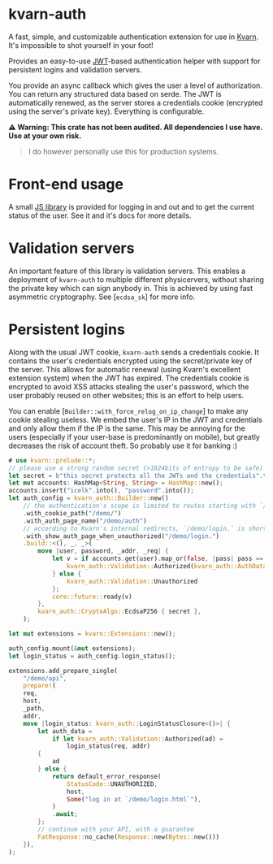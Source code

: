 # kvarn-auth

A fast, simple, and customizable authentication extension for use in [Kvarn](https://kvarn.org).
It's impossible to shot yourself in your foot!

Provides an easy-to-use [JWT](https://wikipedia.org/wiki/JSON_Web_Token)-based authentication helper with support for persistent logins and validation servers.

You provide an async callback which gives the user a level of authorization.
You can return any structured data based on serde.
The JWT is automatically renewed, as the server stores a credentials cookie (encrypted using the server's private key).
Everything is configurable.

**⚠️ Warning: This crate has not been audited. All dependencies I use have. Use at your own risk.**

> I do however personally use this for production systems.

# Front-end usage

A small [JS library](lib.mjs) is provided for logging in and out and to get the current status of the user.
See it and it's docs for more details.

# Validation servers

An important feature of this library is validation servers.
This enables a deployment of `kvarn-auth` to multiple different physicervers,
without sharing the private key which can sign anybody in.
This is achieved by using fast asymmetric cryptography.
See [`ecdsa_sk`] for more info.

# Persistent logins

Along with the usual JWT cookie, `kvarn-auth` sends a credentials cookie.
It contains the user's credentials encrypted using the secret/private key of the server.
This allows for automatic renewal (using Kvarn's excellent extension system) when the JWT has
expired. The credentials cookie is encrypted to avoid XSS attacks stealing the user's password,
which the user probably reused on other websites; this is an effort to help users.

You can enable [`Builder::with_force_relog_on_ip_change`] to make any cookie stealing useless.
We embed the user's IP in the JWT and credentials and only allow them if the IP is the same.
This may be annoying for the users (especially if your user-base is predominantly on mobile),
but greatly decreases the risk of account theft. So probably use it for banking :)

```rust
# use kvarn::prelude::*;
// please use a strong random secret (>1024bits of entropy to be safe)
let secret = b"this secret protects all the JWTs and the credentials".to_vec();
let mut accounts: HashMap<String, String> = HashMap::new();
accounts.insert("icelk".into(), "password".into());
let auth_config = kvarn_auth::Builder::new()
    // the authentication's scope is limited to routes starting with `/demo/`.
    .with_cookie_path("/demo/")
    .with_auth_page_name("/demo/auth")
    // according to Kvarn's internal redirects, `/demo/login.` is shorthand for `/demo/login.html`
    .with_show_auth_page_when_unauthorized("/demo/login.")
    .build::<(), _, _>(
        move |user, password, _addr, _req| {
            let v = if accounts.get(user).map_or(false, |pass| pass == password) {
                kvarn_auth::Validation::Authorized(kvarn_auth::AuthData::None)
            } else {
                kvarn_auth::Validation::Unauthorized
            };
            core::future::ready(v)
        },
        kvarn_auth::CryptoAlgo::EcdsaP256 { secret },
    );

let mut extensions = kvarn::Extensions::new();

auth_config.mount(&mut extensions);
let login_status = auth_config.login_status();

extensions.add_prepare_single(
    "/demo/api",
    prepare!(
    req,
    host,
    _path,
    addr,
    move |login_status: kvarn_auth::LoginStatusClosure<()>| {
        let auth_data =
            if let kvarn_auth::Validation::Authorized(ad) =
                login_status(req, addr)
        {
            ad
        } else {
            return default_error_response(
                StatusCode::UNAUTHORIZED,
                host,
                Some("log in at `/demo/login.html`"),
            )
            .await;
        };
        // continue with your API, with a guarantee
        FatResponse::no_cache(Response::new(Bytes::new()))
    }),
);
```
